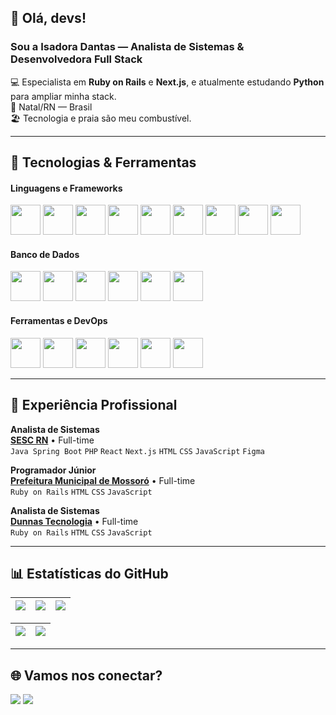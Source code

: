 ## 👋 Olá, devs!

<h3>Sou a Isadora Dantas — Analista de Sistemas & Desenvolvedora Full Stack</h3>

💻 Especialista em **Ruby on Rails** e **Next.js**, e atualmente estudando **Python** para ampliar minha stack.  
📍 Natal/RN — Brasil  
🏖️ Tecnologia e praia são meu combustível.  

---

## 🚀 Tecnologias & Ferramentas

#### **Linguagens e Frameworks**
[<img src="https://skillicons.dev/icons?i=python" height="48"/>](https://www.python.org/)
[<img src="https://skillicons.dev/icons?i=rails" height="48"/>](https://edgeguides.rubyonrails.org/)
[<img src="https://skillicons.dev/icons?i=spring" height="48"/>](https://spring.io/projects/spring-boot)
[<img src="https://skillicons.dev/icons?i=next" height="48"/>](https://nextjs.org/)
[<img src="https://skillicons.dev/icons?i=react" height="48"/>](https://react.dev)
[<img src="https://skillicons.dev/icons?i=javascript" height="48"/>](https://developer.mozilla.org/pt-BR/docs/Web/JavaScript)
[<img src="https://skillicons.dev/icons?i=html" height="48"/>](https://developer.mozilla.org/pt-BR/docs/Web/HTML)
[<img src="https://skillicons.dev/icons?i=css" height="48"/>](https://developer.mozilla.org/pt-BR/docs/Web/CSS)
[<img src="https://skillicons.dev/icons?i=nodejs" height="48"/>](https://nodejs.org)

#### **Banco de Dados**
[<img src="https://skillicons.dev/icons?i=postgres" height="48"/>](https://www.postgresql.org)
[<img src="https://skillicons.dev/icons?i=mysql" height="48"/>](https://dev.mysql.com/doc/)
[<img src="https://skillicons.dev/icons?i=mongo" height="48"/>](https://www.mongodb.com/pt-br)
[<img src="https://img.icons8.com/color/48/000000/microsoft-sql-server.png" height="48"/>](https://www.microsoft.com/sql-server)
[<img src="https://img.icons8.com/color/48/000000/ibm.png" height="48"/>](https://www.ibm.com/db2)
[<img src="https://img.icons8.com/color/48/000000/oracle-logo.png" height="48"/>](https://www.oracle.com/database/)

#### **Ferramentas e DevOps**
[<img src="https://skillicons.dev/icons?i=docker" height="48"/>](https://www.docker.com/)
[<img src="https://skillicons.dev/icons?i=heroku" height="48"/>](https://www.heroku.com/)
[<img src="https://skillicons.dev/icons?i=figma" height="48"/>](https://www.figma.com)
[<img src="https://skillicons.dev/icons?i=vscode" height="48"/>](https://code.visualstudio.com)
[<img src="https://skillicons.dev/icons?i=idea" height="48"/>](https://www.jetbrains.com/idea/)
[<img src="https://skillicons.dev/icons?i=github" height="48"/>](https://github.com/)

---

## 💼 Experiência Profissional

**Analista de Sistemas** \
[**SESC RN**](https://sescrn.com.br) • Full-time  
`Java Spring Boot` `PHP` `React` `Next.js` `HTML` `CSS` `JavaScript` `Figma`

**Programador Júnior** \
[**Prefeitura Municipal de Mossoró**](https://www.prefeiturademossoro.com.br/) • Full-time  
`Ruby on Rails` `HTML` `CSS` `JavaScript`

**Analista de Sistemas** \
[**Dunnas Tecnologia**](https://dunnastecnologia.com.br/) • Full-time  
`Ruby on Rails` `HTML` `CSS` `JavaScript`

---

## 📊 Estatísticas do GitHub

| ![](http://github-profile-summary-cards.vercel.app/api/cards/stats?username=isaahmdantas&theme=radical) | ![](http://github-profile-summary-cards.vercel.app/api/cards/repos-per-language?username=isaahmdantas&theme=radical) | ![](http://github-profile-summary-cards.vercel.app/api/cards/most-commit-language?username=isaahmdantas&theme=radical) |
| :-: | :-: | :-: |

| ![](http://github-profile-summary-cards.vercel.app/api/cards/profile-details?username=isaahmdantas&theme=radical) | ![](https://github-readme-streak-stats.herokuapp.com?user=isaahmdantas&theme=radical&hide_border=true) |
| :-: | :-: |

---

## 🌐 Vamos nos conectar?
[<img src="https://img.shields.io/badge/LinkedIn-0077B5?style=for-the-badge&logo=linkedin&logoColor=white"/>](https://www.linkedin.com/in/isadoramdantas/)
[<img src="https://img.shields.io/badge/Gmail-ffffff?style=for-the-badge&logo=gmail&logoColor=black"/>](mailto:isadoramariadasilvadantas@gmail.com)
